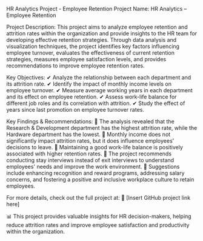 HR Analytics Project - Employee Retention
Project Name:
HR Analytics – Employee Retention

Project Description:
This project aims to analyze employee retention and attrition rates within the organization and provide insights to the HR team for developing effective retention strategies. Through data analysis and visualization techniques, the project identifies key factors influencing employee turnover, evaluates the effectiveness of current retention strategies, measures employee satisfaction levels, and provides recommendations to improve employee retention rates.

Key Objectives:
✔ Analyze the relationship between each department and its attrition rate.
✔ Identify the impact of monthly income levels on employee turnover.
✔ Measure average working years in each department and its effect on employee retention.
✔ Assess work-life balance for different job roles and its correlation with attrition.
✔ Study the effect of years since last promotion on employee turnover rates.

Key Findings & Recommendations:
🔹 The analysis revealed that the Research & Development department has the highest attrition rate, while the Hardware department has the lowest.
🔹 Monthly income does not significantly impact attrition rates, but it does influence employees’ decisions to leave.
🔹 Maintaining a good work-life balance is positively associated with higher retention rates.
🔹 The project recommends conducting stay interviews instead of exit interviews to understand employees' needs and improve the work environment.
🔹 Suggestions include enhancing recognition and reward programs, addressing salary concerns, and fostering a positive and inclusive workplace culture to retain employees.

For more details, check out the full project at:
🔗 [Insert GitHub project link here]

📊 This project provides valuable insights for HR decision-makers, helping reduce attrition rates and improve employee satisfaction and productivity within the organization.
